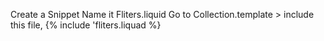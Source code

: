 Create a Snippet Name it Fliters.liquid
Go to Collection.template > include this file, {% include 'fliters.liquad %}
